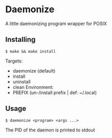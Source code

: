 # Daemonize

A little daemonizing program wrapper for POSIX

## Installing

```
$ make && make install
```

Targets: 
  - daemonize (default)
  - install
  - uninstall
  - clean
Environment:
  - PREFIX (un-/install prefix | def: ~/.local)

## Usage

``` shell
$ daemonize <program> <args ...>
```

The PID of the daemon is printed to stdout
